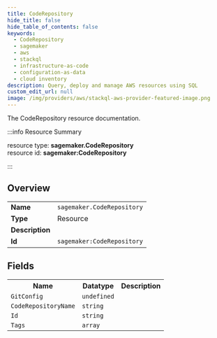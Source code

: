 ```yaml
---
title: CodeRepository
hide_title: false
hide_table_of_contents: false
keywords:
  - CodeRepository
  - sagemaker
  - aws
  - stackql
  - infrastructure-as-code
  - configuration-as-data
  - cloud inventory
description: Query, deploy and manage AWS resources using SQL
custom_edit_url: null
image: /img/providers/aws/stackql-aws-provider-featured-image.png
---
```

The CodeRepository resource documentation.

:::info Resource Summary

<div class="row">
<div class="providerDocColumn">
<span>resource type:&nbsp;<b>sagemaker.CodeRepository</b></span><br />
<span>resource id:&nbsp;<b>sagemaker:CodeRepository</b></span><br />
</div>
</div>

:::

## Overview
<table><tbody>
<tr><td><b>Name</b></td><td><code>sagemaker.CodeRepository</code></td></tr>
<tr><td><b>Type</b></td><td>Resource</td></tr>
<tr><td><b>Description</b></td><td></td></tr>
<tr><td><b>Id</b></td><td><code>sagemaker:CodeRepository</code></td></tr>
</tbody></table>

## Fields
<table><tbody>
<tr><th>Name</th><th>Datatype</th><th>Description</th></tr>
<tr><td><code>GitConfig</code></td><td><code>undefined</code></td><td></td></tr><tr><td><code>CodeRepositoryName</code></td><td><code>string</code></td><td></td></tr><tr><td><code>Id</code></td><td><code>string</code></td><td></td></tr><tr><td><code>Tags</code></td><td><code>array</code></td><td></td></tr>
</tbody></table>